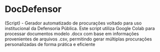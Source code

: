 # DocDefensor
(Script) - Gerador automatizado de procurações voltado para uso institucional da Defensoria Pública. Este script utiliza Google Colab para processar documentos modelo .docx com base em informações provenientes de arquivos .csv, permitindo gerar múltiplas procurações personalizadas de forma prática e eficiente
